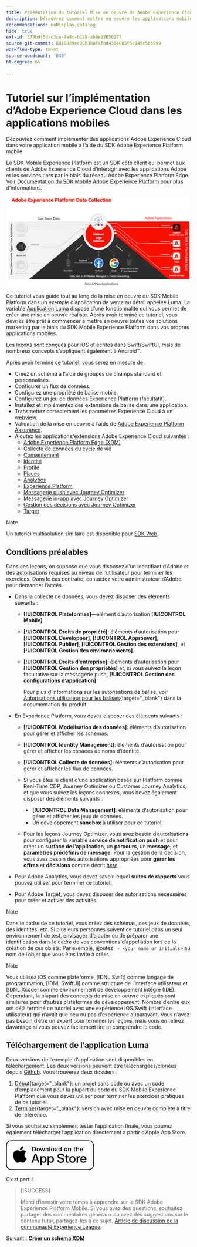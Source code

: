 ```yaml
---
title: Présentation du tutoriel Mise en oeuvre de Adobe Experience Cloud dans les applications mobiles
description: Découvrez comment mettre en oeuvre les applications mobiles Adobe Experience Cloud. Ce tutoriel vous guide tout au long d’une mise en oeuvre d’applications Experience Cloud dans un exemple d’application Swift.
recommendations: noDisplay,catalog
hide: true
exl-id: 378bdf5d-c3ce-4a4c-b188-ab9e8265627f
source-git-commit: 8810829ec80b38afafbd4384005f5e145c5b5999
workflow-type: tm+mt
source-wordcount: '849'
ht-degree: 6%

---
```


# Tutoriel sur l’implémentation d’Adobe Experience Cloud dans les applications mobiles

Découvrez comment implémenter des applications Adobe Experience Cloud dans votre application mobile à l’aide du SDK Adobe Experience Platform mobile.

Le SDK Mobile Experience Platform est un SDK côté client qui permet aux clients de Adobe Experience Cloud d’interagir avec les applications Adobe et les services tiers par le biais du réseau Adobe Experience Platform Edge. Voir [Documentation du SDK Mobile Adobe Experience Platform](https://developer.adobe.com/client-sdks/home/) pour plus d’informations.

![Architecture](assets/architecture.png)


Ce tutoriel vous guide tout au long de la mise en oeuvre du SDK Mobile Platform dans un exemple d’application de vente au détail appelée Luma. La variable [Application Luma](https://github.com/Adobe-Marketing-Cloud/Luma-iOS-Mobile-App) dispose d’une fonctionnalité qui vous permet de créer une mise en oeuvre réaliste. Après avoir terminé ce tutoriel, vous devriez être prêt à commencer à mettre en oeuvre toutes vos solutions marketing par le biais du SDK Mobile Experience Platform dans vos propres applications mobiles.

Les leçons sont conçues pour iOS et écrites dans Swift/SwiftUI, mais de nombreux concepts s’appliquent également à Android™.

Après avoir terminé ce tutoriel, vous serez en mesure de :

* Créez un schéma à l’aide de groupes de champs standard et personnalisés.
* Configurer un flux de données.
* Configurez une propriété de balise mobile.
* Configurez un jeu de données Experience Platform (facultatif).
* Installez et implémentez des extensions de balise dans une application.
* Transmettez correctement les paramètres Experience Cloud à un [webview](web-views.md).
* Validation de la mise en oeuvre à l’aide de [Adobe Experience Platform Assurance](assurance.md).
* Ajoutez les applications/extensions Adobe Experience Cloud suivantes :
   * [Adobe Experience Platform Edge (XDM)](events.md)
   * [Collecte de données du cycle de vie](lifecycle-data.md)
   * [Consentement](consent.md)
   * [Identité](identity.md)
   * [Profile](profile.md)
   * [Places](places.md)
   * [Analytics](analytics.md)
   * [Experience Platform](platform.md)
   * [Messagerie push avec Journey Optimizer](journey-optimizer-push.md)
   * [Messagerie in-app avec Journey Optimizer](journey-optimizer-inapp.md)
   * [Gestion des décisions avec Journey Optimizer](journey-optimizer-offers.md)
   * [Target](target.md)


>[!NOTE]
>
>Un tutoriel multisolution similaire est disponible pour [SDK Web](../tutorial-web-sdk/overview.md).

## Conditions préalables

Dans ces leçons, on suppose que vous disposez d’un identifiant d’Adobe et des autorisations requises au niveau de l’utilisateur pour terminer les exercices. Dans le cas contraire, contactez votre administrateur d’Adobe pour demander l’accès.

* Dans la collecte de données, vous devez disposer des éléments suivants :
   * **[!UICONTROL Plateformes]**—élément d’autorisation **[!UICONTROL Mobile]**
   * **[!UICONTROL Droits de propriété]**: éléments d’autorisation pour **[!UICONTROL Développer]**, **[!UICONTROL Approuver]**, **[!UICONTROL Publier]**, **[!UICONTROL Gestion des extensions]**, et **[!UICONTROL Gestion des environnements]**.
   * **[!UICONTROL Droits d’entreprise]**: éléments d’autorisation pour **[!UICONTROL Gestion des propriétés]** et, si vous suivez la leçon facultative sur la messagerie push, **[!UICONTROL Gestion des configurations d’application]**

     Pour plus d’informations sur les autorisations de balise, voir [Autorisations utilisateur pour les balises](https://experienceleague.adobe.com/docs/experience-platform/tags/admin/user-permissions.html?lang=fr){target="_blank"} dans la documentation du produit.
* En Experience Platform, vous devez disposer des éléments suivants :
   * **[!UICONTROL Modélisation des données]**: éléments d’autorisation pour gérer et afficher les schémas.
   * **[!UICONTROL Identity Management]**: éléments d’autorisation pour gérer et afficher les espaces de noms d’identité.
   * **[!UICONTROL Collecte de données]**: éléments d’autorisation pour gérer et afficher les flux de données.

   * Si vous êtes le client d’une application basée sur Platform comme Real-Time CDP, Journey Optimizer ou Customer Journey Analytics, et que vous suivez les leçons connexes, vous devez également disposer des éléments suivants :
      * **[!UICONTROL Data Management]**: éléments d’autorisation pour gérer et afficher les jeux de données.
      * Un développement **sandbox** à utiliser pour ce tutoriel.

   * Pour les leçons Journey Optimizer, vous avez besoin d’autorisations pour configurer la variable **service de notification push** et pour créer un **surface de l’application**, un **parcours**, un **message**, et **paramètres prédéfinis de message**. Pour la gestion de la décision, vous avez besoin des autorisations appropriées pour **gérer les offres** et **décisions** comme décrit [here](https://experienceleague.adobe.com/docs/journey-optimizer/using/access-control/privacy/high-low-permissions.html?lang=en#decisions-permissions).

* Pour Adobe Analytics, vous devez savoir lequel **suites de rapports** vous pouvez utiliser pour terminer ce tutoriel.

* Pour Adobe Target, vous devez disposer des autorisations nécessaires pour créer et activer des activités.


>[!NOTE]
>
>Dans le cadre de ce tutoriel, vous créez des schémas, des jeux de données, des identités, etc. Si plusieurs personnes suivent ce tutoriel dans un seul environnement de test, envisagez d’ajouter ou de préparer une identification dans le cadre de vos conventions d’appellation lors de la création de ces objets. Par exemple, ajoutez ` - <your name or initials>` au nom de l’objet que vous êtes invité à créer.

>[!NOTE]
>
>Vous utilisez iOS comme plateforme, [!DNL Swift] comme langage de programmation, [!DNL SwiftUI] comme structure de l’interface utilisateur et [!DNL Xcode] comme environnement de développement intégré (IDE). Cependant, la plupart des concepts de mise en oeuvre expliqués sont similaires pour d’autres plateformes de développement. Nombre d’entre eux ont déjà terminé ce tutoriel avec une expérience iOS/Swift (interface utilisateur) qui n’avait que peu ou pas d’expérience auparavant. Vous n’avez pas besoin d’être un expert pour terminer les leçons, mais vous en retirez davantage si vous pouvez facilement lire et comprendre le code.


## Téléchargement de l’application Luma

Deux versions de l’exemple d’application sont disponibles en téléchargement. Les deux versions peuvent être téléchargées/clonées depuis [Github](https://github.com/Adobe-Marketing-Cloud/Luma-iOS-Mobile-App). Vous trouverez deux dossiers :


1. [Début](https://github.com/Adobe-Marketing-Cloud/Luma-iOS-Mobile-App){target="_blank"}: un projet sans code ou avec un code d’emplacement pour la plupart du code du SDK Mobile Experience Platform que vous devez utiliser pour terminer les exercices pratiques de ce tutoriel.
1. [Terminer](https://github.com/Adobe-Marketing-Cloud/Luma-iOS-Mobile-App){target="_blank"}: version avec mise en oeuvre complète à titre de référence.

Si vous souhaitez simplement tester l’application finale, vous pouvez également télécharger l’application directement à partir d’Apple App Store.

[<img src="assets/download-app.svg">](https://apps.apple.com/us/app/luma-app/id6466588487)

C’est parti !

>[!SUCCESS]
>
>Merci d’investir votre temps à apprendre sur le SDK Adobe Experience Platform Mobile. Si vous avez des questions, souhaitez partager des commentaires généraux ou avez des suggestions sur le contenu futur, partagez-les à ce sujet. [Article de discussion de la communauté Experience League](https://experienceleaguecommunities.adobe.com/t5/adobe-experience-platform-data/tutorial-discussion-implement-adobe-experience-cloud-in-mobile/td-p/443796).

Suivant : **[Créer un schéma XDM](create-schema.md)**
